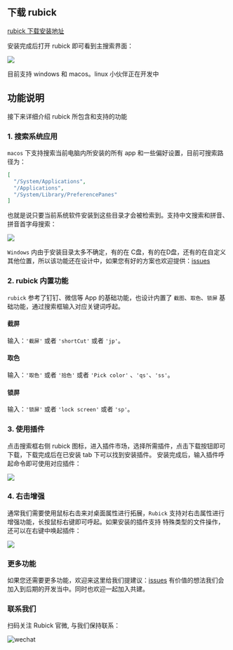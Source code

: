 ## 下载 rubick
[rubick 下载安装地址](https://github.com/clouDr-f2e/rubick/releases)

安装完成后打开 rubick 即可看到主搜索界面：

![](/rubick/images/1.png)

目前支持 windows 和 macos。linux 小伙伴正在开发中

## 功能说明
接下来详细介绍 rubick 所包含和支持的功能

### 1. 搜索系统应用
`macos` 下支持搜索当前电脑内所安装的所有 app 和一些偏好设置，目前可搜索路径为：
```json
[
  "/System/Applications",
  "/Applications",
  "/System/Library/PreferencePanes"
]
```
也就是说只要当前系统软件安装到这些目录才会被检索到。支持中文搜索和拼音、拼音首字母搜索：

![](/rubick/images/2.gif)

`Windows` 内由于安装目录太多不确定，有的在 C盘，有的在D盘，还有的在自定义其他位置，所以该功能还在设计中，如果您有好的方案也欢迎提供：[issues](https://github.com/clouDr-f2e/rubick/issues)

### 2. rubick 内置功能

`rubick` 参考了钉钉、微信等 App 的基础功能，也设计内置了 `截图`、`取色`、`锁屏` 基础功能，通过搜索框输入对应关键词呼起。

#### 截屏
输入：`'截屏'` 或者 `'shortCut'` 或者 `'jp'`。

#### 取色
输入：`'取色'` 或者 `'拾色'` 或者 `'Pick color'` 、`'qs'`、`'ss'`。

#### 锁屏
输入：`'锁屏'` 或者 `'lock screen'` 或者 `'sp'`。

### 3. 使用插件
点击搜索框右侧 rubick 图标，进入插件市场，选择所需插件，点击下载按钮即可下载，下载完成后在已安装 tab 下可以找到安装插件。
安装完成后，输入插件呼起命令即可使用对应插件：

![](/rubick/images/3.gif)

### 4. 右击增强
通常我们需要使用鼠标右击来对桌面属性进行拓展，`Rubick` 支持对右击属性进行增强功能，长按鼠标右键即可呼起。如果安装的插件支持
特殊类型的文件操作，还可以在右键中唤起插件：

![](/rubick/images/4.gif)

### 更多功能
如果您还需要更多功能，欢迎来这里给我们提建议：[issues](https://github.com/clouDr-f2e/rubick/issues/20) 
有价值的想法我们会加入到后期的开发当中。同时也欢迎一起加入共建。

### 联系我们

扫码关注 Rubick 官微, 与我们保持联系：

![wechat](https://z3.ax1x.com/2021/09/26/4yRpN9.jpg)